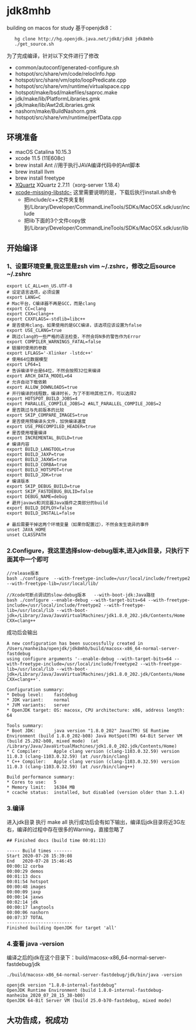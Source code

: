 # jdk8mhb
building on macos for study
基于openjdk8： 
```
   hg clone http://hg.openjdk.java.net/jdk8/jdk8 jdk8mhb
   ./get_source.sh
```
为了完成编译，针对以下文件进行了修改
- common/autoconf/generated-configure.sh
- hotspot/src/share/vm/code/relocInfo.hpp
- hotspot/src/share/vm/opto/loopPredicate.cpp
- hotspot/src/share/vm/runtime/virtualspace.cpp
- hotspot/make/bsd/makefiles/saproc.make
- jdk/make/lib/PlatformLibraries.gmk
- jdk/make/lib/Awt2dLibraries.gmk
- nashorn/make/BuildNashorn.gmk
- hotspot/src/share/vm/runtime/perfData.cpp

## 环境准备
- macOS Catalina 10.15.3
- xcode 11.5 (11E608c)
- brew install Ant 		//用于执行JAVA编译代码中的Ant脚本
- brew install llvm
- brew install freetype  
- [XQuartz](XQuartz:https://www.xquartz.org/) XQuartz 2.7.11（xorg-server 1.18.4）
- [xcode-missing-libstdc-](https://github.com/imkiwa/xcode-missing-libstdc-)
   这里需要说明的是，下载后执行install.sh命令
   - 把include/c++文件夹复制到/Library/Developer/CommandLineTools/SDKs/MacOSX.sdk/usr/include
   - 把lib下面的3个文件copy放到/Library/Developer/CommandLineTools/SDKs/MacOSX.sdk/usr/lib

## 开始编译
### 1、设置环境变量,我这里是zsh vim ~/.zshrc，修改之后source ~/.zshrc
```
export LC_ALL=en_US.UTF-8
# 设定语言选项，必须设置
export LANG=C
# Mac平台，C编译器不再是GCC，而是clang
export CC=clang
export CXX=clang++
export CXXFLAGS=-stdlib=libc++
# 是否使用clang，如果使用的是GCC编译，该选项应该设置为false
export USE_CLANG=true
# 跳过clang的一些严格的语法检查，不然会将N多的警告作为Error
export COMPILER_WARNINGS_FATAL=false
# 链接时使用的参数
export LFLAGS='-Xlinker -lstdc++'
# 使用64位数据模型
export LP64=1
# 告诉编译平台是64位，不然会按照32位来编译
export ARCH_DATA_MODEL=64
# 允许自动下载依赖
export ALLOW_DOWNLOADS=true
# 并行编译的线程数，编译时长，为了不影响其他工作，可以选择2
export HOTSPOT_BUILD_JOBS=4
export PARALLEL_COMPILE_JOBS=2 #ALT_PARALLEL_COMPILE_JOBS=2
# 是否跳过与先前版本的比较
export SKIP_COMPARE_IMAGES=true
# 是否使用预编译头文件，加快编译速度
export USE_PRECOMPILED_HEADER=true
# 是否使用增量编译
export INCREMENTAL_BUILD=true
# 编译内容
export BUILD_LANGTOOL=true
export BUILD_JAXP=true
export BUILD_JAXWS=true
export BUILD_CORBA=true
export BUILD_HOTSPOT=true
export BUILD_JDK=true
# 编译版本
export SKIP_DEBUG_BUILD=true
export SKIP_FASTDEBUG_BULID=false
export DEBUG_NAME=debug
# 避开javaws和浏览器Java插件之类部分的build
export BUILD_DEPLOY=false
export BUILD_INSTALL=false

# 最后需要干掉这两个环境变量（如果你配置过），不然会发生诡异的事件
unset JAVA_HOME
unset CLASSPATH
```

### 2.Configure，我这里选择slow-debug版本,进入jdk目录，只执行下面其中一个即可
```
//release版本
bash ./configure  --with-freetype-include=/usr/local/include/freetype2 --with-freetype-lib=/usr/local/lib/

//Xcode可断点调试的slow-debug版本   --with-boot-jdk:Java路径 
bash ./configure --enable-debug --with-target-bits=64 --with-freetype-include=/usr/local/include/freetype2 --with-freetype-lib=/usr/local/lib --with-boot-jdk=/Library/Java/JavaVirtualMachines/jdk1.8.0_202.jdk/Contents/Home CXX=clang++
```
成功后会输出
```
A new configuration has been successfully created in
/Users/manheiba/openjdk/jdk8mhb/build/macosx-x86_64-normal-server-fastdebug
using configure arguments '--enable-debug --with-target-bits=64 --with-freetype-include=/usr/local/include/freetype2 --with-freetype-lib=/usr/local/lib --with-boot-jdk=/Library/Java/JavaVirtualMachines/jdk1.8.0_202.jdk/Contents/Home CXX=clang++'.

Configuration summary:
* Debug level:    fastdebug
* JDK variant:    normal
* JVM variants:   server
* OpenJDK target: OS: macosx, CPU architecture: x86, address length: 64

Tools summary:
* Boot JDK:       java version "1.8.0_202" Java(TM) SE Runtime Environment (build 1.8.0_202-b08) Java HotSpot(TM) 64-Bit Server VM (build 25.202-b08, mixed mode)  (at /Library/Java/JavaVirtualMachines/jdk1.8.0_202.jdk/Contents/Home)
* C Compiler:     Apple clang version (clang-1103.0.32.59) version 11.0.3 (clang-1103.0.32.59) (at /usr/bin/clang)
* C++ Compiler:   Apple clang version (clang-1103.0.32.59) version 11.0.3 (clang-1103.0.32.59) (at /usr/bin/clang++)

Build performance summary:
* Cores to use:   5
* Memory limit:   16384 MB
* ccache status:  installed, but disabled (version older than 3.1.4)
```

### 3.编译
进入jdk目录
执行 make all
执行成功后会有如下输出，编译后jdk目录将近3G左右，编译的过程中存在很多的Warning，直接忽略了
```
## Finished docs (build time 00:01:13)

----- Build times -------
Start 2020-07-28 15:39:08
End   2020-07-28 15:46:45
00:00:12 corba
00:00:29 demos
00:01:13 docs
00:01:54 hotspot
00:00:48 images
00:00:09 jaxp
00:00:14 jaxws
00:02:14 jdk
00:00:17 langtools
00:00:06 nashorn
00:07:37 TOTAL
-------------------------
Finished building OpenJDK for target 'all'
```

### 4.查看 java -version
编译之后的jdk在这个目录下：build/macosx-x86_64-normal-server-fastdebug/jdk
```
./build/macosx-x86_64-normal-server-fastdebug/jdk/bin/java -version

openjdk version "1.8.0-internal-fastdebug"
OpenJDK Runtime Environment (build 1.8.0-internal-fastdebug-manheiba_2020_07_28_15_38-b00)
OpenJDK 64-Bit Server VM (build 25.0-b70-fastdebug, mixed mode)
```

## 大功告成，祝成功
